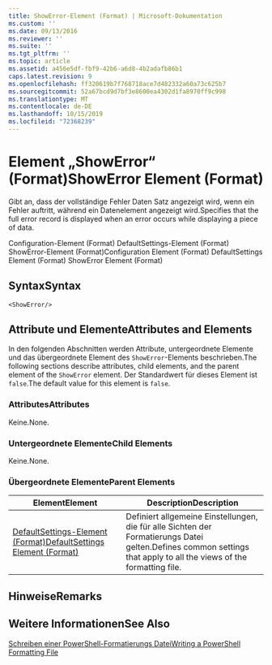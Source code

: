 ```yaml
---
title: ShowError-Element (Format) | Microsoft-Dokumentation
ms.custom: ''
ms.date: 09/13/2016
ms.reviewer: ''
ms.suite: ''
ms.tgt_pltfrm: ''
ms.topic: article
ms.assetid: a456e5df-fbf9-42b6-a6d8-4b2adafb86b1
caps.latest.revision: 9
ms.openlocfilehash: ff320619b7f768718ace7d482332a60a73c625b7
ms.sourcegitcommit: 52a67bcd9d7bf3e8600ea4302d1fa8970ff9c998
ms.translationtype: MT
ms.contentlocale: de-DE
ms.lasthandoff: 10/15/2019
ms.locfileid: "72368239"
---
```

# <a name="showerror-element-format"></a><span data-ttu-id="66e20-102">Element „ShowError“ (Format)</span><span class="sxs-lookup"><span data-stu-id="66e20-102">ShowError Element (Format)</span></span>

<span data-ttu-id="66e20-103">Gibt an, dass der vollständige Fehler Daten Satz angezeigt wird, wenn ein Fehler auftritt, während ein Datenelement angezeigt wird.</span><span class="sxs-lookup"><span data-stu-id="66e20-103">Specifies that the full error record is displayed when an error occurs while displaying a piece of data.</span></span>

<span data-ttu-id="66e20-104">Configuration-Element (Format) DefaultSettings-Element (Format) ShowError-Element (Format)</span><span class="sxs-lookup"><span data-stu-id="66e20-104">Configuration Element (Format) DefaultSettings Element (Format) ShowError Element (Format)</span></span>

## <a name="syntax"></a><span data-ttu-id="66e20-105">Syntax</span><span class="sxs-lookup"><span data-stu-id="66e20-105">Syntax</span></span>

```scr
<ShowError/>
```

## <a name="attributes-and-elements"></a><span data-ttu-id="66e20-106">Attribute und Elemente</span><span class="sxs-lookup"><span data-stu-id="66e20-106">Attributes and Elements</span></span>

<span data-ttu-id="66e20-107">In den folgenden Abschnitten werden Attribute, untergeordnete Elemente und das übergeordnete Element des `ShowError`-Elements beschrieben.</span><span class="sxs-lookup"><span data-stu-id="66e20-107">The following sections describe attributes, child elements, and the parent element of the `ShowError` element.</span></span> <span data-ttu-id="66e20-108">Der Standardwert für dieses Element ist `false`.</span><span class="sxs-lookup"><span data-stu-id="66e20-108">The default value for this element is `false`.</span></span>

### <a name="attributes"></a><span data-ttu-id="66e20-109">Attributes</span><span class="sxs-lookup"><span data-stu-id="66e20-109">Attributes</span></span>

<span data-ttu-id="66e20-110">Keine.</span><span class="sxs-lookup"><span data-stu-id="66e20-110">None.</span></span>

### <a name="child-elements"></a><span data-ttu-id="66e20-111">Untergeordnete Elemente</span><span class="sxs-lookup"><span data-stu-id="66e20-111">Child Elements</span></span>

<span data-ttu-id="66e20-112">Keine.</span><span class="sxs-lookup"><span data-stu-id="66e20-112">None.</span></span>

### <a name="parent-elements"></a><span data-ttu-id="66e20-113">Übergeordnete Elemente</span><span class="sxs-lookup"><span data-stu-id="66e20-113">Parent Elements</span></span>

|<span data-ttu-id="66e20-114">Element</span><span class="sxs-lookup"><span data-stu-id="66e20-114">Element</span></span>|<span data-ttu-id="66e20-115">Description</span><span class="sxs-lookup"><span data-stu-id="66e20-115">Description</span></span>|
|-------------|-----------------|
|[<span data-ttu-id="66e20-116">DefaultSettings-Element (Format)</span><span class="sxs-lookup"><span data-stu-id="66e20-116">DefaultSettings Element (Format)</span></span>](./defaultsettings-element-format.md)|<span data-ttu-id="66e20-117">Definiert allgemeine Einstellungen, die für alle Sichten der Formatierungs Datei gelten.</span><span class="sxs-lookup"><span data-stu-id="66e20-117">Defines common settings that apply to all the views of the formatting file.</span></span>|

## <a name="remarks"></a><span data-ttu-id="66e20-118">Hinweise</span><span class="sxs-lookup"><span data-stu-id="66e20-118">Remarks</span></span>

## <a name="see-also"></a><span data-ttu-id="66e20-119">Weitere Informationen</span><span class="sxs-lookup"><span data-stu-id="66e20-119">See Also</span></span>

[<span data-ttu-id="66e20-120">Schreiben einer PowerShell-Formatierungs Datei</span><span class="sxs-lookup"><span data-stu-id="66e20-120">Writing a PowerShell Formatting File</span></span>](./writing-a-powershell-formatting-file.md)
